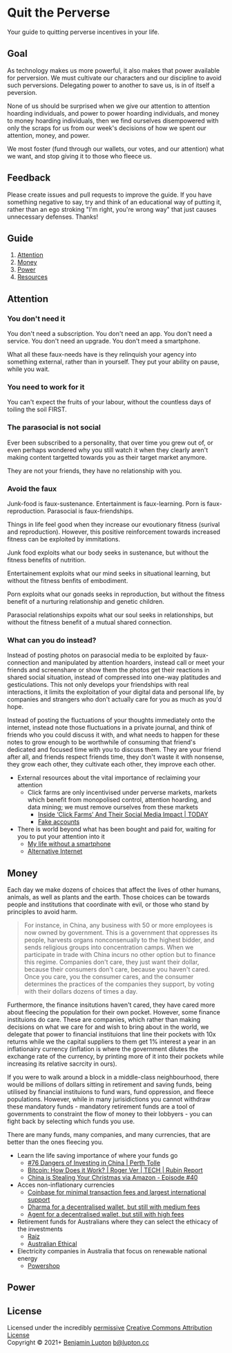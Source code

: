 # Quit the Perverse

Your guide to quitting perverse incentives in your life.

## Goal

As technology makes us more powerful, it also makes that power available for perversion. We must cultivate our characters and our discipline to avoid such perversions. Delegating power to another to save us, is in of itself a peversion.

None of us should be surprised when we give our attention to attention hoarding individuals, and power to power hoarding individuals, and money to money hoarding individuals, then we find ourselves disempowered with only the scraps for us from our week's decisions of how we spent our attention, money, and power.

We most foster (fund through our wallets, our votes, and our attention) what we want, and stop giving it to those who fleece us.


## Feedback

Please create issues and pull requests to improve the guide. If you have something negative to say, try and think of an educational way of putting it, rather than an ego stroking "I'm right, you're wrong way" that just causes unnecessary defenses. Thanks!


## Guide

1. [Attention](#attention)
1. [Money](#money)
1. [Power](#health)
1. [Resources](#resources)

## Attention

### You don't need it

You don't need a subscription.
You don't need an app.
You don't need a service.
You don't need an upgrade.
You don't meed a smartphone.

What all these faux-needs have is they relinquish your agency into something external, rather than in yourself. They put your ability on pause, while you wait.

### You need to work for it

You can't expect the fruits of your labour, without the countless days of toiling the soil FIRST.

### The parasocial is not social

Ever been subscribed to a personality, that over time you grew out of, or even perhaps wondered why you still watch it when they clearly aren't making content targetted towards you as their target market anymore.

They are not your friends, they have no relationship with you.

### Avoid the faux

Junk-food is faux-sustenance.
Entertainment is faux-learning.
Porn is faux-reproduction.
Parasocial is faux-friendships.

Things in life feel good when they increase our evoutionary fitness (surival and reproduction). However, this positive reinforcement towards increased fitness can be exploited by immitations.

Junk food exploits what our body seeks in sustenance, but without the fitness benefits of nutrition. 

Entertainement exploits what our mind seeks in situational learning, but without the fitness benfits of embodiment.

Porn exploits what our gonads seeks in reproduction, but without the fitness benefit of a nurturing relationship and genetic children.

Parasocial relationships expoits what our soul seeks in relationships, but without the fitness benefit of a mutual shared connection.

### What can you do instead?

Instead of posting photos on parasocial media to be exploited by faux-connection and manipulated by attention hoarders, instead call or meet your friends and screenshare or show them the photos get their reactions in shared social situation, instead of compressed into one-way platitudes and gesticulations. This not only develops your friendships with real interactions, it limits the exploitation of your digital data and personal life, by companies and strangers who don't actually care for you as much as you'd hope.

Instead of posting the fluctuations of your thoughts immediately onto the internet, instead note those fluctuations in a private journal, and think of friends who you could discuss it with, and what needs to happen for these notes to grow enough to be worthwhile of consuming that friend's dedicated and focused time with you to discuss them. They are your friend after all, and friends respect friends time, they don't waste it with nonsense, they grow each other, they cultivate each other, they improve each other.

- External resources about the vital importance of reclaiming your attention
  - Click farms are only incentivised under perverse markets, markets which benefit from monopolised control, attention hoarding, and data mining; we must remove ourselves from these markets
    - [Inside ‘Click Farms’ And Their Social Media Impact | TODAY](https://www.youtube.com/watch?v=YZhlU2_YsPE)
    - [Fake accounts](https://www.youtube.com/watch?v=jfbUl9OuEQw)
- There is world beyond what has been bought and paid for, waiting for you to put your attention into it
  - [My life without a smartphone](https://www.latimes.com/opinion/op-ed/la-oe-germano-life-without-smartphone-20171119-story.html)
  - [Alternative Internet](https://github.com/redecentralize/alternative-internet)


## Money

Each day we make dozens of choices that affect the lives of other humans, animals, as well as plants and the earth. Those choices can be towards people and institutions that coordinate with evil, or those who stand by principles to avoid harm.

> For instance, in China, any business with 50 or more employees is now owned by government. This is a government that oppresses its people, harvests organs nonconsenually to the highest bidder, and sends religious groups into concentration camps. When we participate in trade with China incurs no other option but to finance this regime. Companies don't care, they just want their dollar, because their consumers don't care, because you haven't cared. Once you care, you the consumer cares, and the consumer determines the practices of the companies they support, by voting with their dollars dozens of times a day.

Furthermore, the finance insitutions haven't cared, they have cared more about fleecing the population for their own pocket. However, some finance instituions do care. These are companies, which rather than making decisions on what we care for and wish to bring about in the world, we delegate that power to financial instituions that line their pockets with 10x returns while we the capital suppliers to them get 1% interest a year in an inflationairy currency (inflation is where the government dilutes the exchange rate of the currency, by printing more of it into their pockets while increasing its relative sacrcity in ours).

If you were to walk around a block in a middle-class neighbourhood, there would be millions of dollars sitting in retirement and saving funds, being utilised by financial instituions to fund wars, fund oppression, and fleece populations. However, while in many jurisidictions you cannot withdraw these mandatory funds - mandatory retirement funds are a tool of governments to constraint the flow of money to their lobbyers - you can fight back by selecting which funds you use.

There are many funds, many companies, and many currencies, that are better than the ones fleecing you.

- Learn the life saving importance of where your funds go
  - [#76 Dangers of Investing in China | Perth Tolle](https://www.youtube.com/watch?v=RmzkgMrAK90)
  - [Bitcoin: How Does it Work? | Roger Ver | TECH | Rubin Report](https://www.youtube.com/watch?v=N6NscwzbMv)
  - [China is Stealing Your Christmas via Amazon - Episode #40](https://www.youtube.com/watch?v=QI2_Qz_kdRY)
- Acces non-inflationary currencies
  - [Coinbase for minimal transaction fees and largest international support](https://balupton.com/coinbase)
  - [Dharma for a decentralised wallet, but still with medium fees](https://www.dharma.io/)
  - [Agent for a decentralised wallet, but still with high fees](https://www.argent.xyz/)
- Retirement funds for Australians where they can select the ethicacy of the investments
  - [Raiz](https://balupton.com/raiz)
  - [Australian Ethical](https://www.australianethical.com.au/)
- Electricity companies in Australia that focus on renewable national energy
  - [Powershop](https://balupton.com/powershop)


## Power

## License
Licensed under the incredibly [permissive](http://en.wikipedia.org/wiki/Permissive_free_software_licence) [Creative Commons Attribution License](http://creativecommons.org/licenses/by/3.0/)
<br/>Copyright &copy; 2021+ [Benjamin Lupton](http://balupton.com) <b@lupton.cc>

